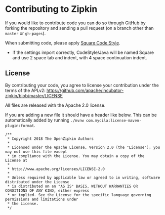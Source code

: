 # Contributing to Zipkin

If you would like to contribute code you can do so through GitHub by forking the repository and sending a pull request (on a branch other than `master` or `gh-pages`).

When submitting code, please apply [Square Code Style](https://github.com/square/java-code-styles).
* If the settings import correctly, CodeStyle/Java will be named Square and use 2 space tab and indent, with 4 space continuation indent.

## License

By contributing your code, you agree to license your contribution under the terms of the APLv2: https://github.com/apache/incubator-zipkin/blob/master/LICENSE

All files are released with the Apache 2.0 license.

If you are adding a new file it should have a header like below. This can be automatically added by running `./mvnw com.mycila:license-maven-plugin:format`.

```
/**
 * Copyright 2018 The OpenZipkin Authors
 *
 * Licensed under the Apache License, Version 2.0 (the "License"); you may not use this file except
 * in compliance with the License. You may obtain a copy of the License at
 *
 * http://www.apache.org/licenses/LICENSE-2.0
 *
 * Unless required by applicable law or agreed to in writing, software distributed under the License
 * is distributed on an "AS IS" BASIS, WITHOUT WARRANTIES OR CONDITIONS OF ANY KIND, either express
 * or implied. See the License for the specific language governing permissions and limitations under
 * the License.
 */
 ```
